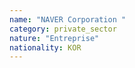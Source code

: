 ```yaml
---
name: "NAVER Corporation "
category: private_sector
nature: "Entreprise"
nationality: KOR
---
```

    